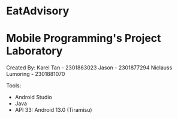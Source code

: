 # EatAdvisory
# Mobile Programming's Project Laboratory 

Created By:
Karel Tan - 2301863023
Jason - 2301877294
Niclauss Lumoring - 2301881070

Tools:
- Android Studio
- Java
- API 33: Android 13.0 (Tiramisu)

